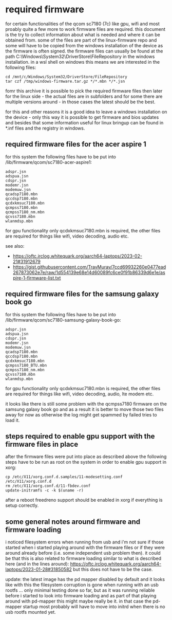 # required firmware

for certain functionalities of the qcom sc7180 (7c) like gpu, wifi and most
proably quite a few more to work firmware files are required. this document
is the try to collect information about what is needed and where it can be
obtained from. some of the files are part of the linux-firmware repo and some
will have to be copied from the windows installation of the device as the
firmware is often signed. the firmware files can usually be found at the
path C:\Windows\System32\DriverStore\FileRepository in the windows
installation. in a wsl shell on windows this means we are interested in the
following files:
```
cd /mnt/c/Windows/System32/DriverStore/FileRepository
tar czf /tmp/windows-firmware.tar.gz */*.mbn */*.jsn
```
fomr this archive it is possible to pick the required firmware files then
later for the linux side - the actual files are in subfolders and for some
there are multiple versions around - in those cases the latest should be the
best.

for this and other reasons it is a good idea to leave a windows installation
on the device - only this way it is possible to get firmware and bios updates
and besides that some information useful for linux bringup can be found in
*.inf files and the registry in windows.

## required firmware files for the acer aspire 1

for this system the following files have to be put into
/lib/firmware/qcom/sc7180-acer-aspire1:
```
adspr.jsn
adspua.jsn
cdspr.jsn
modemr.jsn
modemuw.jsn
qcadsp7180.mbn
qccdsp7180.mbn
qcdxkmsuc7180.mbn
qcmpss7180.mbn
qcmpss7180_nm.mbn
qcvss7180.mbn
wlanmdsp.mbn
```
for gpu functionality only qcdxkmsuc7180.mbn is required, the other files are
required for things like wifi, video decoding, audio etc.

see also:
- https://oftc.irclog.whitequark.org/aarch64-laptops/2023-02-21#31912679
- https://gist.githubusercontent.com/TravMurav/7ccd69932260e0477ead267873062e7e/raw/1d554139e68e14d60089fc6ce0f91b86339d6e1e/aspire-1-firmware-list.txt

## required firmware files for the samsung galaxy book go

for this system the following files have to be put into
/lib/firmware/qcom/sc7180-samsung-galaxy-book-go:
```
adspr.jsn
adspua.jsn
cdspr.jsn
modemr.jsn
modemuw.jsn
qcadsp7180.mbn
qccdsp7180.mbn
qcdxkmsuc7180.mbn
qcmpss7180_BTU.mbn
qcmpss7180_nm.mbn
qcvss7180.mbn
wlanmdsp.mbn
```
for gpu functionality only qcdxkmsuc7180.mbn is required, the other files are
required for things like wifi, video decoding, audio, lte modem etc.

it looks like there is still some problem with the qcmpss7180 firmware on the
samsung galaxy book go and as a result it is better to move those two files
away for now as otherwise the log might get spammed by failed tries to load
it.

## steps required to enable gpu support with the firmware files in place

after the firmware files were put into place as described above the following
steps have to be run as root on the system in order to enable gpu support in
xorg:
```
cp /etc/X11/xorg.conf.d.samples/11-modesetting.conf /etc/X11/xorg.conf.d
rm /etc/X11/xorg.conf.d/11-fbdev.conf
update-initramfs -c -k $(uname -r)
```
after a reboot freedreno support should be enabled in xorg if everything is
setup correctly.

## some general notes around firmware and firmware loading

i noticed filesystem errors when running from usb and i'm not sure if those
started when i started playing around with the firmware files or if they
were around already before (i.e. some independent usb problem then). it
could be that this is also related to firmware loading similar to what is
described here (and in the lines around):
https://oftc.irclog.whitequark.org/aarch64-laptops/2023-01-28#31850582
but this does not have to be the case.

update: the latest image has the pd mapper disabled by default and it looks
like with this the filesystem corruption is gone when running with an usb
rootfs ... only minimal testing done so far, but as it was running reliable
before i started to look into firmware loading and as part of that playing
around with pd-mapper this might maybe really be it. in that case the
pd-mapper startup most probably will have to move into initrd when there is
no usb rootfs mounted yet.
